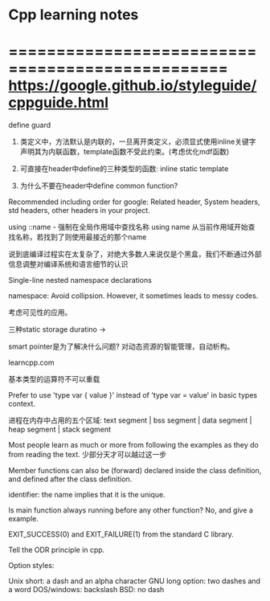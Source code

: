 # Cpp learning notes

=================================================
https://google.github.io/styleguide/cppguide.html
=================================================

define guard


1. 类定义中，方法默认是内联的，一旦离开类定义，必须显式使用inline关键字声明其为内联函数，template函数不受此约束。(考虑优化mdf函数)

2. 可直接在header中define的三种类型的函数: inline static template

3. 为什么不要在header中define common function?


Recommended including order for google:
Related header, System headers, std headers, other headers in your project.

using ::name - 强制在全局作用域中查找名称
using name 从当前作用域开始查找名称，若找到了则使用最接近的那个name

说到底编译过程实在太复杂了，对绝大多数人来说仅是个黑盒，我们不断通过外部信息调整对编译系统和语言细节的认识

Single-line nested namespace declarations

namespace: Avoid collipsion. However, it sometimes leads to messy codes.

考虑可见性的应用。

三种static storage duratino ->

smart pointer是为了解决什么问题? 对动态资源的智能管理，自动析构。

learncpp.com

基本类型的运算符不可以重载

Prefer to use 'type var { value }' instead of 'type var = value' in basic types context.

进程在内存中占用的五个区域:
text segment | bss segment | data segment | heap segment | stack segment

Most people learn as much or more from following the examples as they do from reading the text.
少部分天才可以越过这一步

Member functions can also be (forward) declared inside the class definition, and defined after the class definition.

identifier: the name implies that it is the unique.

Is main function always running before any other function? No, and give a example.

EXIT_SUCCESS(0) and EXIT_FAILURE(1) from the standard C library.

Tell the ODR principle in cpp.

Option styles:

Unix short: a dash and an alpha character
GNU long option: two dashes and a word
DOS/windows: backslash
BSD: no dash
